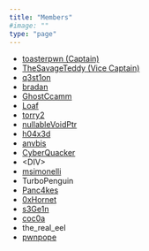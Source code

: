 ```yaml
---
title: "Members"
#image: ""
type: "page"
---
```


- [toasterpwn (Captain)](https://toasterpwn.github.io)
- [TheSavageTeddy (Vice Captain)](https://thesavageteddy.github.io)
- [q3st1on](https://twitter.com/q3st1on)
- [bradan](https://bradan.dev)
- [GhostCcamm](https://www.ghostccamm.com)
- [Loaf](file:///dev/null)
- [torry2](https://torrytw.ooo)
- [nullableVoidPtr](https://nullablevo.id.au/)
- [h04x3d](https://twitter.com/h04x3d)
- [anvbis](https://anvbis.au)
- [CyberQuacker](https://hatedpw.github.io/CyberQuackers/)
- \<DIV\>
- [msimonelli](https://twitter.com/_msimonelli)
- TurboPenguin
- [Panc4kes](https://jacksun.dev/)
- [0xHornet](https://twitter.com/0xHornet)
- [s3Ge1n](https://twitter.com/SeG3ln)
- [coc0a](https://twitter.com/coc0a__)
- the_real_eel
- [pwnpope](https://www.youtube.com/@pwnpope)
